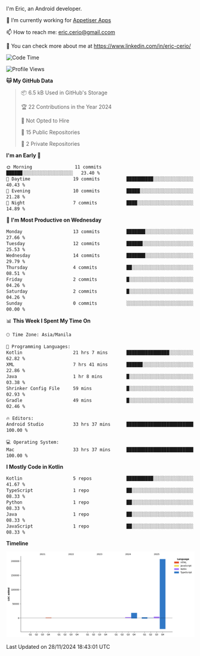 
I'm Eric, an Android developer.

🔭 I’m currently working for [Appetiser Apps](http://appetiser.com.au)

📫 How to reach me: eric.cerio@gmail.ccom

👀 You can check more about me at https://www.linkedin.com/in/eric-cerio/

<!--START_SECTION:waka-->
![Code Time](http://img.shields.io/badge/Code%20Time-612%20hrs%2038%20mins-blue)

![Profile Views](http://img.shields.io/badge/Profile%20Views-0-blue)

**🐱 My GitHub Data** 

> 📦 6.5 kB Used in GitHub's Storage 
 > 
> 🏆 22 Contributions in the Year 2024
 > 
> 🚫 Not Opted to Hire
 > 
> 📜 15 Public Repositories 
 > 
> 🔑 2 Private Repositories 
 > 
**I'm an Early 🐤** 

```text
🌞 Morning                11 commits          ██████░░░░░░░░░░░░░░░░░░░   23.40 % 
🌆 Daytime                19 commits          ██████████░░░░░░░░░░░░░░░   40.43 % 
🌃 Evening                10 commits          █████░░░░░░░░░░░░░░░░░░░░   21.28 % 
🌙 Night                  7 commits           ████░░░░░░░░░░░░░░░░░░░░░   14.89 % 
```
📅 **I'm Most Productive on Wednesday** 

```text
Monday                   13 commits          ███████░░░░░░░░░░░░░░░░░░   27.66 % 
Tuesday                  12 commits          ██████░░░░░░░░░░░░░░░░░░░   25.53 % 
Wednesday                14 commits          ███████░░░░░░░░░░░░░░░░░░   29.79 % 
Thursday                 4 commits           ██░░░░░░░░░░░░░░░░░░░░░░░   08.51 % 
Friday                   2 commits           █░░░░░░░░░░░░░░░░░░░░░░░░   04.26 % 
Saturday                 2 commits           █░░░░░░░░░░░░░░░░░░░░░░░░   04.26 % 
Sunday                   0 commits           ░░░░░░░░░░░░░░░░░░░░░░░░░   00.00 % 
```


📊 **This Week I Spent My Time On** 

```text
🕑︎ Time Zone: Asia/Manila

💬 Programming Languages: 
Kotlin                   21 hrs 7 mins       ████████████████░░░░░░░░░   62.82 % 
XML                      7 hrs 41 mins       ██████░░░░░░░░░░░░░░░░░░░   22.86 % 
Java                     1 hr 8 mins         █░░░░░░░░░░░░░░░░░░░░░░░░   03.38 % 
Shrinker Config File     59 mins             █░░░░░░░░░░░░░░░░░░░░░░░░   02.93 % 
Gradle                   49 mins             █░░░░░░░░░░░░░░░░░░░░░░░░   02.46 % 

🔥 Editors: 
Android Studio           33 hrs 37 mins      █████████████████████████   100.00 % 

💻 Operating System: 
Mac                      33 hrs 37 mins      █████████████████████████   100.00 % 
```

**I Mostly Code in Kotlin** 

```text
Kotlin                   5 repos             ██████████░░░░░░░░░░░░░░░   41.67 % 
TypeScript               1 repo              ██░░░░░░░░░░░░░░░░░░░░░░░   08.33 % 
Python                   1 repo              ██░░░░░░░░░░░░░░░░░░░░░░░   08.33 % 
Java                     1 repo              ██░░░░░░░░░░░░░░░░░░░░░░░   08.33 % 
JavaScript               1 repo              ██░░░░░░░░░░░░░░░░░░░░░░░   08.33 % 
```



**Timeline**

![Lines of Code chart](https://raw.githubusercontent.com/eric-cerio/eric-cerio/main/assets/bar_graph.png)


 Last Updated on 28/11/2024 18:43:01 UTC
<!--END_SECTION:waka-->
